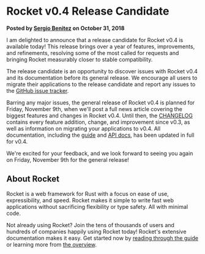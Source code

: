 # Rocket v0.4 Release Candidate

<p class="metadata"><strong>
  Posted by <a href="https://sergio.bz">Sergio Benitez</a> on October 31, 2018
</strong></p>

I am delighted to announce that a release candidate for Rocket v0.4 is available
today! This release brings over a year of features, improvements, and
refinements, resolving some of the most called for requests and bringing Rocket
measurably closer to stable compatibility.

The release candidate is an opportunity to discover issues with Rocket v0.4 and
its documentation before its general release. We encourage all users to migrate
their applications to the release candidate and report any issues to the [GitHub
issue tracker].

Barring any major issues, the general release of Rocket v0.4 is planned for
Friday, November 9th, when we'll post a full news article covering the biggest
features and changes in Rocket v0.4. Until then, the [CHANGELOG] contains every
feature addition, change, and improvement since v0.3, as well as information on
migrating your applications to v0.4. All documentation, including the [guide]
and [API docs], has been updated in full for v0.4.

We're excited for your feedback, and we look forward to seeing you again on
Friday, November 9th for the general release!

[GitHub issue tracker]: https://github.com/SergioBenitez/Rocket/issues
[API docs]: https://api.rocket.rs/v0.4/rocket/
[guide]: @guide-v0.4
[CHANGELOG]: https://github.com/SergioBenitez/Rocket/tree/v0.4/CHANGELOG.md#version-040-rc-oct-31-2018

## About Rocket

Rocket is a web framework for Rust with a focus on ease of use, expressibility,
and speed. Rocket makes it simple to write fast web applications without
sacrificing flexibility or type safety. All with minimal code.

Not already using Rocket? Join the tens of thousands of users and hundreds of
companies happily using Rocket today! Rocket's extensive documentation makes it
easy. Get started now by [reading through the guide](@guide-v0.4) or learning
more from [the overview](../../overview).
